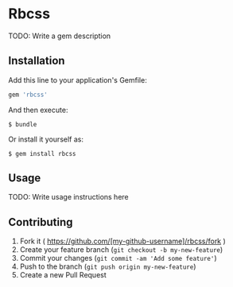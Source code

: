 # Rbcss

TODO: Write a gem description

## Installation

Add this line to your application's Gemfile:

```ruby
gem 'rbcss'
```

And then execute:

    $ bundle

Or install it yourself as:

    $ gem install rbcss

## Usage

TODO: Write usage instructions here

## Contributing

1. Fork it ( https://github.com/[my-github-username]/rbcss/fork )
2. Create your feature branch (`git checkout -b my-new-feature`)
3. Commit your changes (`git commit -am 'Add some feature'`)
4. Push to the branch (`git push origin my-new-feature`)
5. Create a new Pull Request
